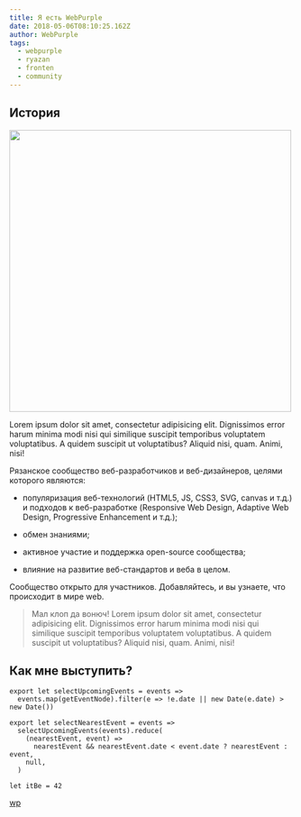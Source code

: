 ```yaml
---
title: Я есть WebPurple
date: 2018-05-06T08:10:25.162Z
author: WebPurple
tags:
  - webpurple
  - ryazan
  - fronten
  - community
---
```

## История


<img src="/img/social-thumbnail-bg.png" width="500">

Lorem ipsum dolor sit amet, consectetur adipisicing elit. Dignissimos error harum minima modi nisi qui similique suscipit temporibus voluptatem voluptatibus. A quidem suscipit ut voluptatibus? Aliquid nisi, quam. Animi, nisi!

Рязанское сообщество веб-разработчиков и веб-дизайнеров, целями которого
являются:


* популяризация веб-технологий (HTML5, JS, CSS3, SVG, canvas и т.д.) и
подходов к веб-разработке (Responsive Web Design, Adaptive Web Design,
Progressive Enhancement и т.д.);

* обмен знаниями;

* активное участие и поддержка open-source сообщества;

* влияние на развитие веб-стандартов и веба в целом.


Сообщество открыто для участников. Добавляйтесь, и вы узнаете, что происходит
в мире web.


> Мал клоп да вонюч! Lorem ipsum dolor sit amet, consectetur adipisicing elit. Dignissimos error harum minima modi nisi qui similique suscipit temporibus voluptatem voluptatibus. A quidem suscipit ut voluptatibus? Aliquid nisi, quam. Animi, nisi!


## Как мне выступить?


```
export let selectUpcomingEvents = events =>
  events.map(getEventNode).filter(e => !e.date || new Date(e.date) > new Date())

export let selectNearestEvent = events =>
  selectUpcomingEvents(events).reduce(
    (nearestEvent, event) =>
      nearestEvent && nearestEvent.date < event.date ? nearestEvent : event,
    null,
  )

```


`let itBe = 42`


[wp](https://vk.com/webpurple)
